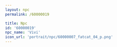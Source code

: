 ```yaml
---
layout: npc
permalink: /60000019

title: Npc
id: '60000019'
npc_name: 'Vivi'
icon_url: 'portrait/npc/60000007_fatcat_04_p.png'
---
```

